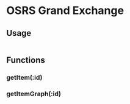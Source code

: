 # OSRS Grand Exchange

## Usage

```javascript

```

## Functions

### getItem\(:id\) <a id="getitem-id"></a>

### getItemGraph\(:id\) <a id="getitemgraph-id"></a>

